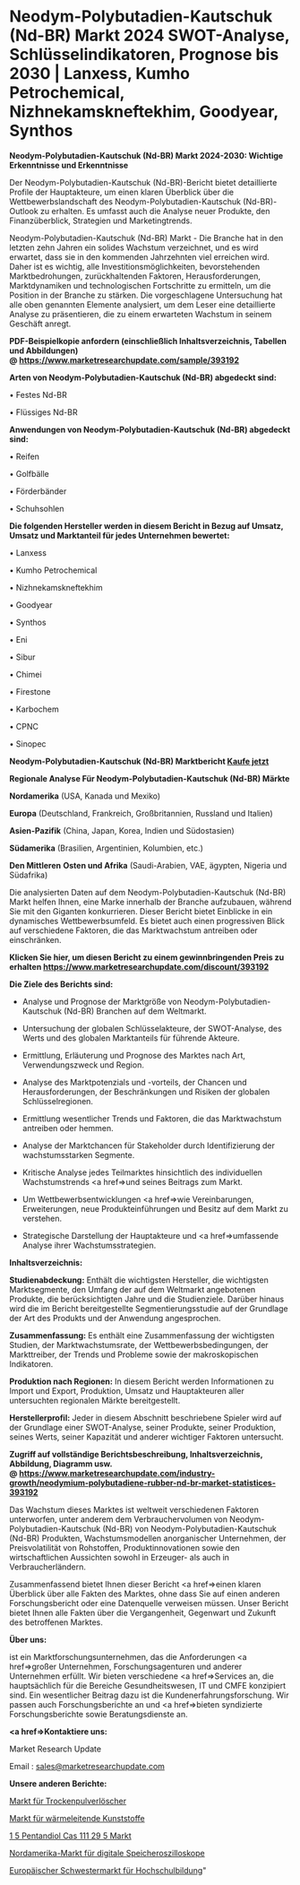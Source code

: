 # Neodym-Polybutadien-Kautschuk (Nd-BR) Markt 2024 SWOT-Analyse, Schlüsselindikatoren, Prognose bis 2030 | Lanxess, Kumho Petrochemical, Nizhnekamskneftekhim, Goodyear, Synthos

<strong>Neodym-Polybutadien-Kautschuk (Nd-BR) Markt 2024-2030: Wichtige Erkenntnisse und Erkenntnisse</strong>

Der Neodym-Polybutadien-Kautschuk (Nd-BR)-Bericht bietet detaillierte Profile der Hauptakteure, um einen klaren Überblick über die Wettbewerbslandschaft des Neodym-Polybutadien-Kautschuk (Nd-BR)-Outlook zu erhalten. Es umfasst auch die Analyse neuer Produkte, den Finanzüberblick, Strategien und Marketingtrends.

Neodym-Polybutadien-Kautschuk (Nd-BR) Markt - Die Branche hat in den letzten zehn Jahren ein solides Wachstum verzeichnet, und es wird erwartet, dass sie in den kommenden Jahrzehnten viel erreichen wird. Daher ist es wichtig, alle Investitionsmöglichkeiten, bevorstehenden Marktbedrohungen, zurückhaltenden Faktoren, Herausforderungen, Marktdynamiken und technologischen Fortschritte zu ermitteln, um die Position in der Branche zu stärken. Die vorgeschlagene Untersuchung hat alle oben genannten Elemente analysiert, um dem Leser eine detaillierte Analyse zu präsentieren, die zu einem erwarteten Wachstum in seinem Geschäft anregt.

<strong><b>PDF-Beispielkopie anfordern (einschließlich Inhaltsverzeichnis, Tabellen und Abbildungen) @ </b></strong><strong><a href=https://www.marketresearchupdate.com/sample/393192><strong>https://www.marketresearchupdate.com/sample/393192</u></a></strong></strong>

<strong>Arten von Neodym-Polybutadien-Kautschuk (Nd-BR) abgedeckt sind:</strong>

• Festes Nd-BR

• Flüssiges Nd-BR

<strong>Anwendungen von Neodym-Polybutadien-Kautschuk (Nd-BR) abgedeckt sind:</strong>

• Reifen

• Golfbälle

• Förderbänder

• Schuhsohlen

<strong>Die folgenden Hersteller werden in diesem Bericht in Bezug auf Umsatz, Umsatz und Marktanteil für jedes Unternehmen bewertet:</strong>

• Lanxess

• Kumho Petrochemical

• Nizhnekamskneftekhim

• Goodyear

• Synthos

• Eni

• Sibur

• Chimei

• Firestone

• Karbochem

• CPNC

• Sinopec

<strong>Neodym-Polybutadien-Kautschuk (Nd-BR) Marktbericht <a href=https://www.marketresearchupdate.com/buynow/393192>Kaufe jetzt</a></strong>

<strong>Regionale Analyse Für Neodym-Polybutadien-Kautschuk (Nd-BR) Märkte</strong>

<strong>Nordamerika</strong> (USA, Kanada und Mexiko)

<strong>Europa</strong> (Deutschland, Frankreich, Großbritannien, Russland und Italien)

<strong>Asien-Pazifik</strong> (China, Japan, Korea, Indien und Südostasien)

<strong>Südamerika</strong> (Brasilien, Argentinien, Kolumbien, etc.)

<strong>Den Mittleren</strong> <strong>Osten und Afrika</strong> (Saudi-Arabien, VAE, ägypten, Nigeria und Südafrika)

Die analysierten Daten auf dem Neodym-Polybutadien-Kautschuk (Nd-BR) Markt helfen Ihnen, eine Marke innerhalb der Branche aufzubauen, während Sie mit den Giganten konkurrieren. Dieser Bericht bietet Einblicke in ein dynamisches Wettbewerbsumfeld. Es bietet auch einen progressiven Blick auf verschiedene Faktoren, die das Marktwachstum antreiben oder einschränken.

<strong>Klicken Sie hier, um diesen Bericht zu einem gewinnbringenden Preis zu erhalten
</strong><strong><a href=https://www.marketresearchupdate.com/discount/393192>https://www.marketresearchupdate.com/discount/393192</b></u></strong></a>

<strong>Die Ziele des Berichts sind:</strong>

- Analyse und Prognose der Marktgröße von Neodym-Polybutadien-Kautschuk (Nd-BR) Branchen auf dem Weltmarkt.

- Untersuchung der globalen Schlüsselakteure, der SWOT-Analyse, des Werts und des globalen Marktanteils für führende Akteure.

- Ermittlung, Erläuterung und Prognose des Marktes nach Art, Verwendungszweck und Region.

- Analyse des Marktpotenzials und -vorteils, der Chancen und Herausforderungen, der Beschränkungen und Risiken der globalen Schlüsselregionen.

- Ermittlung wesentlicher Trends und Faktoren, die das Marktwachstum antreiben oder hemmen.

- Analyse der Marktchancen für Stakeholder durch Identifizierung der wachstumsstarken Segmente.

- Kritische Analyse jedes Teilmarktes hinsichtlich des individuellen Wachstumstrends <a href=>und</a> seines Beitrags zum Markt.

- Um Wettbewerbsentwicklungen <a href=>wie</a> Vereinbarungen, Erweiterungen, neue Produkteinführungen und Besitz auf dem Markt zu verstehen.

- Strategische Darstellung der Hauptakteure und <a href=>umfas</a>sende Analyse ihrer Wachstumsstrategien.

<strong>Inhaltsverzeichnis:</strong>

<strong>Studienabdeckung:</strong> Enthält die wichtigsten Hersteller, die wichtigsten Marktsegmente, den Umfang der auf dem Weltmarkt angebotenen Produkte, die berücksichtigten Jahre und die Studienziele. Darüber hinaus wird die im Bericht bereitgestellte Segmentierungsstudie auf der Grundlage der Art des Produkts und der Anwendung angesprochen.

<strong>Zusammenfassung:</strong> Es enthält eine Zusammenfassung der wichtigsten Studien, der Marktwachstumsrate, der Wettbewerbsbedingungen, der Markttreiber, der Trends und Probleme sowie der makroskopischen Indikatoren.

<strong>Produktion nach Regionen:</strong> In diesem Bericht werden Informationen zu Import und Export, Produktion, Umsatz und Hauptakteuren aller untersuchten regionalen Märkte bereitgestellt.

<strong>Herstellerprofil:</strong> Jeder in diesem Abschnitt beschriebene Spieler wird auf der Grundlage einer SWOT-Analyse, seiner Produkte, seiner Produktion, seines Werts, seiner Kapazität und anderer wichtiger Faktoren untersucht.

<strong><b>Zugriff auf vollständige Berichtsbeschreibung, Inhaltsverzeichnis, Abbildung, Diagramm usw. @ </b></strong><strong><a href=https://www.marketresearchupdate.com/industry-growth/neodymium-polybutadiene-rubber-nd-br-market-statistices-393192>https://www.marketresearchupdate.com/industry-growth/neodymium-polybutadiene-rubber-nd-br-market-statistices-393192</a></strong>

Das Wachstum dieses Marktes ist weltweit verschiedenen Faktoren unterworfen, unter anderem dem Verbrauchervolumen von Neodym-Polybutadien-Kautschuk (Nd-BR) von Neodym-Polybutadien-Kautschuk (Nd-BR) Produkten, Wachstumsmodellen anorganischer Unternehmen, der Preisvolatilität von Rohstoffen, Produktinnovationen sowie den wirtschaftlichen Aussichten sowohl in Erzeuger- als auch in Verbraucherländern.

Zusammenfassend bietet Ihnen dieser Bericht <a href=>einen</a> klaren Überblick über alle Fakten des Marktes, ohne dass Sie auf einen anderen Forschungsbericht oder eine Datenquelle verweisen müssen. Unser Bericht bietet Ihnen alle Fakten über die Vergangenheit, Gegenwart und Zukunft des betroffenen Marktes.

<strong>Über uns:</strong>

 ist ein Marktforschungsunternehmen, das die Anforderungen <a href=>großer</a> Unternehmen, Forschungsagenturen und anderer Unternehmen erfüllt. Wir bieten verschiedene <a href=>Services</a> an, die hauptsächlich für die Bereiche Gesundheitswesen, IT und CMFE konzipiert sind. Ein wesentlicher Beitrag dazu ist die Kundenerfahrungsforschung. Wir passen auch Forschungsberichte an und <a href=>bieten</a> syndizierte Forschungsberichte sowie Beratungsdienste an.

<strong><a href=>Kontaktiere uns:</a></strong>

Market Research Update

Email : sales@marketresearchupdate.com

<strong>Unsere anderen Berichte:</strong>

<a href=https://www.linkedin.com/pulse/dry-powder-extinguisher-market-has-huge-demand>Markt für Trockenpulverlöscher</a>

<a href=https://www.linkedin.com/pulse/thermal-conductive-plastics-market-sizing-up>Markt für wärmeleitende Kunststoffe</a>

<a href=https://www.linkedin.com/pulse/1-5-pentanediol-cas-111-29-5-market-2023-remarking>1 5 Pentandiol Cas 111 29 5 Markt</a>

<a href=https://www.linkedin.com/pulse/north-america-digital-storage-oscilloscopes-market>Nordamerika-Markt für digitale Speicheroszilloskope</a>

<a href=https://www.linkedin.com/pulse/europe-sis-higher-education-market-continues-v24yf/>Europäischer Schwestermarkt für Hochschulbildung</a>"
